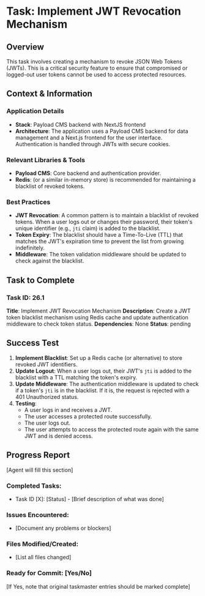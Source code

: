# Task: Implement JWT Revocation Mechanism

## Overview
This task involves creating a mechanism to revoke JSON Web Tokens (JWTs). This is a critical security feature to ensure that compromised or logged-out user tokens cannot be used to access protected resources.

## Context & Information
### Application Details
- **Stack**: Payload CMS backend with NextJS frontend
- **Architecture**: The application uses a Payload CMS backend for data management and a Next.js frontend for the user interface. Authentication is handled through JWTs with secure cookies.

### Relevant Libraries & Tools
- **Payload CMS**: Core backend and authentication provider.
- **Redis**: (or a similar in-memory store) is recommended for maintaining a blacklist of revoked tokens.

### Best Practices
- **JWT Revocation**: A common pattern is to maintain a blacklist of revoked tokens. When a user logs out or changes their password, their token's unique identifier (e.g., `jti` claim) is added to the blacklist.
- **Token Expiry**: The blacklist should have a Time-To-Live (TTL) that matches the JWT's expiration time to prevent the list from growing indefinitely.
- **Middleware**: The token validation middleware should be updated to check against the blacklist.

## Task to Complete

### Task ID: 26.1
**Title**: Implement JWT Revocation Mechanism
**Description**: Create a JWT token blacklist mechanism using Redis cache and update authentication middleware to check token status.
**Dependencies**: None
**Status**: pending

## Success Test
1.  **Implement Blacklist**: Set up a Redis cache (or alternative) to store revoked JWT identifiers.
2.  **Update Logout**: When a user logs out, their JWT's `jti` is added to the blacklist with a TTL matching the token's expiry.
3.  **Update Middleware**: The authentication middleware is updated to check if a token's `jti` is in the blacklist. If it is, the request is rejected with a 401 Unauthorized status.
4.  **Testing**:
    - A user logs in and receives a JWT.
    - The user accesses a protected route successfully.
    - The user logs out.
    - The user attempts to access the protected route again with the same JWT and is denied access.

## Progress Report
[Agent will fill this section]

### Completed Tasks:
- Task ID [X]: [Status] - [Brief description of what was done]

### Issues Encountered:
- [Document any problems or blockers]

### Files Modified/Created:
- [List all files changed]

### Ready for Commit: [Yes/No]
[If Yes, note that original taskmaster entries should be marked complete]
